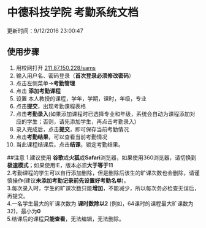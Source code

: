 # 中德科技学院 考勤系统文档
更新时间：9/12/2016 23:00:47 
## 使用步骤
1. 用校网打开 [211.87.150.228/sams](http://211.87.150.228/sams)
2. 输入用户名、密码登录（**首次登录必须修改密码**）
3. 点击左侧菜单->**考勤管理**
4. 点击 **添加考勤课程**
5. 设置 本人教授的课程，学年，学期，课时，年级，专业 
6. 点击**提交**，出现考勤课程表格
7. 点击**考勤录入**(如果添加课程时已选择专业和年级，系统会自动为课程添加对应的学生；否则，请先添加学生，再点击考勤录入)
8. 录入完成后，点击**提交**，即可保存当前考勤情况
9. 点击**考勤结果**，可以查看当前考勤情况
10. 当此课程结课后，点击**结课**，锁定考勤结果。

##注意
1.建议使用 **谷歌**或**火狐**或**Safari**浏览器，如果使用360浏览器，请切换到**极速模式**；如果使用IE，版本必须**大于等于11**  
2.考勤课程的学生可以自行添加删除，但是删除后该生的旷课次数也会删除，请谨慎操作(建议**未添加考勤记录前先设置好考勤名单**)。  
3.每次录入时，学生的旷课次数只能**增加**，不能减少，所以每次务必检查无误后，再提交。  
4.一名学生最大的旷课次数为 **课时数除以2** (例如，64课时的课程最大旷课数为32)，最小为**0**    
5.结课后的课程**只能查看**，无法编辑，无法删除。

